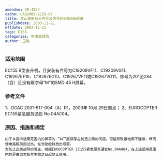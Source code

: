 ```yaml
---
amendno: 39-4234
cadno: CAD2003-E155-07
title: 禁止使用部分件号及序号的SMD45H屏幕
publishdate: 2003-11-21
effdate: 2003-11-21
tags: E155
categories: 中南管理局
author: 王敏
---
```


### 适用范围 
EC155 B型直升机，且安装有件号为C19209VF11、C19209VG11、C19267EF10、C19267EG10、C19267VF11或C19267VG11，序号为201至284（含）且没有跟字母“M”的SMD 45 H屏幕。

<!--more-->
### 参考文件
1、DGAC 2001-617-004（A）R1，2003年 10月 29日颁发；
 2、EUROCOPTER EC155紧急服务通告 No.04A004。

### 原因、措施和规定 
    由于本指令适用范围内的屏幕的 “AC”底板存在制造方面的问题，可能导致接地面不连续，继而使电路板局部过热，在驾驶舱释放出烟雾。 
    为防止此类故障的发生，根据EUROCOPTER EC155紧急服务通告No.04A004，在上述适用范围内的屏幕自本指令生效之日起禁止使用。
